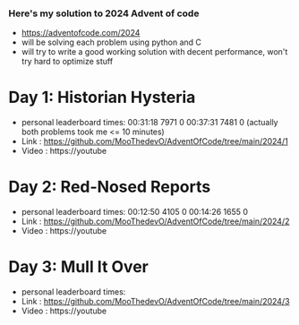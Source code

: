### Here's my solution to 2024 Advent of code

- https://adventofcode.com/2024
- will be solving each problem using python and C 
- will try to write a good working solution with decent performance, won't try hard to optimize stuff

# Day 1: Historian Hysteria 
- personal leaderboard times: 00:31:18  7971      0   00:37:31  7481      0 (actually both problems took me <= 10 minutes)
- Link : https://github.com/MooThedevO/AdventOfCode/tree/main/2024/1
- Video : https://youtube

# Day 2: Red-Nosed Reports 
- personal leaderboard times: 00:12:50  4105      0   00:14:26  1655      0
- Link : https://github.com/MooThedevO/AdventOfCode/tree/main/2024/2
- Video : https://youtube

# Day 3: Mull It Over
- personal leaderboard times:
- Link : https://github.com/MooThedevO/AdventOfCode/tree/main/2024/3
- Video : https://youtube
